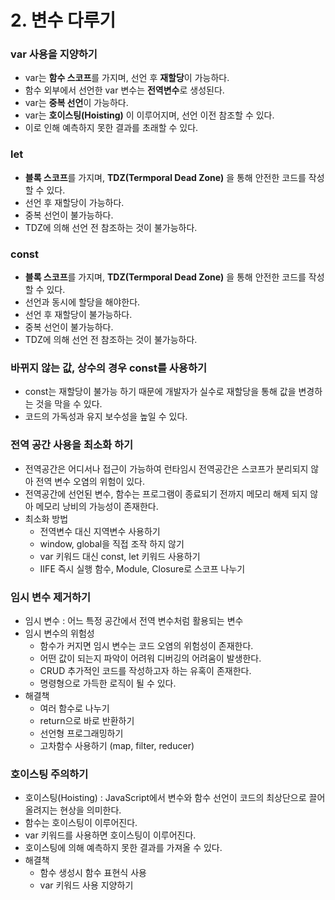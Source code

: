 # 2. 변수 다루기

### var 사용을 지양하기

- var는 **함수 스코프**를 가지며, 선언 후 **재할당**이 가능하다.
- 함수 외부에서 선언한 var 변수는 **전역변수**로 생성된다.
- var는 **중복 선언**이 가능하다.
- var는 **호이스팅(Hoisting)** 이 이루어지며, 선언 이전 참조할 수 있다.
- 이로 인해 예측하지 못한 결과를 초래할 수 있다.

### let

- **블록 스코프**를 가지며, **TDZ(Termporal Dead Zone)** 을 통해 안전한 코드를 작성할 수 있다.
- 선언 후 재할당이 가능하다.
- 중복 선언이 불가능하다.
- TDZ에 의해 선언 전 참조하는 것이 불가능하다.

### const

- **블록 스코프**를 가지며, **TDZ(Termporal Dead Zone)** 을 통해 안전한 코드를 작성할 수 있다.
- 선언과 동시에 할당을 해야한다.
- 선언 후 재할당이 불가능하다.
- 중복 선언이 불가능하다.
- TDZ에 의해 선언 전 참조하는 것이 불가능하다.

### 바뀌지 않는 값, 상수의 경우 const를 사용하기

- const는 재할당이 불가능 하기 때문에 개발자가 실수로 재할당을 통해 값을 변경하는 것을 막을 수 있다.
- 코드의 가독성과 유지 보수성을 높일 수 있다.

### 전역 공간 사용을 최소화 하기

- 전역공간은 어디서나 접근이 가능하여 런타임시 전역공간은 스코프가 분리되지 않아 전역 변수 오염의 위험이 있다.
- 전역공간에 선언된 변수, 함수는 프로그램이 종료되기 전까지 메모리 해제 되지 않아 메모리 낭비의 가능성이 존재한다.
- 최소화 방법
    - 전역변수 대신 지역변수 사용하기
    - window, global을 직접 조작 하지 않기
    - var 키워드 대신 const, let 키워드 사용하기
    - IIFE 즉시 실행 함수, Module, Closure로 스코프 나누기

### 임시 변수 제거하기

- 임시 변수 : 어느 특정 공간에서 전역 변수처럼 활용되는 변수
- 임시 변수의 위험성
    - 함수가 커지면 임시 변수는 코드 오염의 위험성이 존재한다.
    - 어떤 값이 되는지 파악이 어려워 디버깅의 어려움이 발생한다.
    - CRUD 추가적인 코드를 작성하고자 하는 유혹이 존재한다.
    - 명령형으로 가득한 로직이 될 수 있다.
- 해결책
    - 여러 함수로 나누기
    - return으로 바로 반환하기
    - 선언형 프로그래밍하기
    - 고차함수 사용하기 (map, filter, reducer)

### 호이스팅 주의하기

- 호이스팅(Hoisting) : JavaScript에서 변수와 함수 선언이 코드의 최상단으로 끌어올려지는 현상을 의미한다.
- 함수는 호이스팅이 이루어진다.
- var 키워드를 사용하면 호이스팅이 이루어진다.
- 호이스팅에 의해 예측하지 못한 결과를 가져올 수 있다.
- 해결책
    - 함수 생성시 함수 표현식 사용
    - var 키워드 사용 지양하기